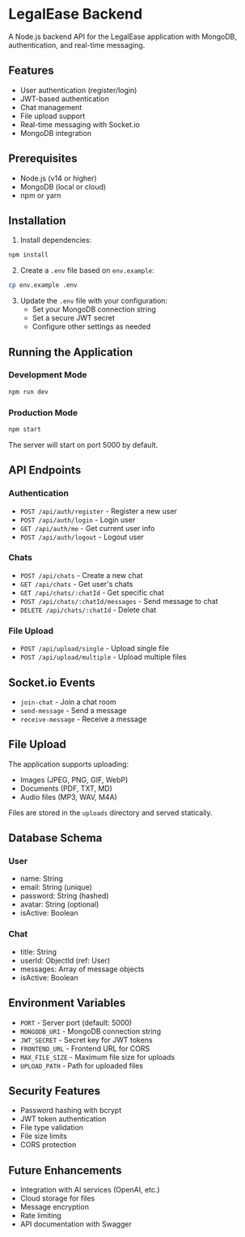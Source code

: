 # LegalEase Backend

A Node.js backend API for the LegalEase application with MongoDB, authentication, and real-time messaging.

## Features

- User authentication (register/login)
- JWT-based authentication
- Chat management
- File upload support
- Real-time messaging with Socket.io
- MongoDB integration

## Prerequisites

- Node.js (v14 or higher)
- MongoDB (local or cloud)
- npm or yarn

## Installation

1. Install dependencies:
```bash
npm install
```

2. Create a `.env` file based on `env.example`:
```bash
cp env.example .env
```

3. Update the `.env` file with your configuration:
   - Set your MongoDB connection string
   - Set a secure JWT secret
   - Configure other settings as needed


## Running the Application

### Development Mode
```bash
npm run dev
```

### Production Mode
```bash
npm start
```

The server will start on port 5000 by default.

## API Endpoints

### Authentication
- `POST /api/auth/register` - Register a new user
- `POST /api/auth/login` - Login user
- `GET /api/auth/me` - Get current user info
- `POST /api/auth/logout` - Logout user

### Chats
- `POST /api/chats` - Create a new chat
- `GET /api/chats` - Get user's chats
- `GET /api/chats/:chatId` - Get specific chat
- `POST /api/chats/:chatId/messages` - Send message to chat
- `DELETE /api/chats/:chatId` - Delete chat

### File Upload
- `POST /api/upload/single` - Upload single file
- `POST /api/upload/multiple` - Upload multiple files

## Socket.io Events

- `join-chat` - Join a chat room
- `send-message` - Send a message
- `receive-message` - Receive a message

## File Upload

The application supports uploading:
- Images (JPEG, PNG, GIF, WebP)
- Documents (PDF, TXT, MD)
- Audio files (MP3, WAV, M4A)

Files are stored in the `uploads` directory and served statically.

## Database Schema

### User
- name: String
- email: String (unique)
- password: String (hashed)
- avatar: String (optional)
- isActive: Boolean

### Chat
- title: String
- userId: ObjectId (ref: User)
- messages: Array of message objects
- isActive: Boolean

## Environment Variables

- `PORT` - Server port (default: 5000)
- `MONGODB_URI` - MongoDB connection string
- `JWT_SECRET` - Secret key for JWT tokens
- `FRONTEND_URL` - Frontend URL for CORS
- `MAX_FILE_SIZE` - Maximum file size for uploads
- `UPLOAD_PATH` - Path for uploaded files

## Security Features

- Password hashing with bcrypt
- JWT token authentication
- File type validation
- File size limits
- CORS protection

## Future Enhancements

- Integration with AI services (OpenAI, etc.)
- Cloud storage for files
- Message encryption
- Rate limiting
- API documentation with Swagger
